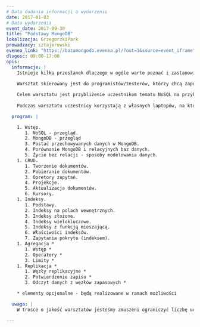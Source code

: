 ```yaml
---
# Data dodania informacji o wydarzeniu
date: 2017-01-03
# Data wydarzenia
event_date: 2017-09-30
title: "Podstawy MongoDB"
lokalizacja: GrzegorzkiPark
prowadzacy: sztajerowski
evenea_link: "https://bazamongodb.evenea.pl/?out=1&source=event_iframe"
dlugosc: 09:00-17:00
opis:
  informacje: |
    Istnieje kilka przesłanek dlaczego w ogóle warto poznać i zastanowić się nad użyciem MongoDB w projekcie. Głównym z nich jest potrzeba skalowania horyzontalnego (moment gdy dodawanie kolejnych dysków do serwera przestaje być możliwe do realizacji), ale nie tylko dlatego warto zwrócić uwagę na tę bazę. Jest ona również alternatywą dla baz relacyjnych, gdy schemat danych ulega ciągłym zmianom, bądź - co gorsza - nie ma go w ogóle lub sytuacja, w której to na czym najbardziej nam zależy to stała dostępność danych.
 
    Warsztat skierowany jest do programistów/testerów, którzy chcą zapoznać się obsługą podstawowych elementów MongoDB. Od uczestników wymaga się jedynie ogólnej wiedzy na temat baz danych - wprowadzenie będzie "od zera".

    Celem warsztatu jest przybliżenie uczestnikom tematu NoSQL na przykładzie MongoDB. Uczestnicy dowiedzą się m.in. czym jest MongoDB, jak wygląda interfejs użytkownika czy jak się ma składnia zapytań MongoDB do klasycznego SQL'a. Dowiedzą się również czym jest _id i dlaczego identyfikator encji nie zawsze musi być losową wartością. Po szkoleniu uczestnik będzie potrafił zarządzać dokumentami w MongoDB (dodawać, modyfikować, pobierać), pozna i będzie umiał wykorzystać składnie zapytań wraz z użyciem projekcji. Oprócz tego uczestnik będzie potrafił tworzyć indeksy i wykorzystywać je w zapytaniach. Dodatkowo w ramach możliwości czasowych uczestnik dowie się jak realizowana jest agregacja, jakie są jej ograniczenia, będzie potrafił filtrować i agregować dane z dokumentów oraz pozna mechanizm replikacji danych. Warsztat nie porusza dostępu do bazy z aplikacji, shardingu i wewnętrznej budowy bazy.
    
    Podczas warsztatu uczestnicy korzystają z własnych laptopów, na których powinni mieć zainstalowaną bazę MongoDB (przed warsztatem pojawi się dokładna informacja o instalacji).

  program: |

    1. Wstęp.
       1. NoSQL - przegląd.
       2. MongoDB - przegląd
       3. Postać przechowywanych danych w MongoDB.
       4. Porównanie MongoDB i relacyjnych baz danych.
       5. Życie bez relacji - sposoby modelowania danych.
    1. CRUD.
       1. Tworzenie dokumentów.
       2. Pobieranie dokumentów.
       3. Opretory zapytań.
       4. Projekcje.
       5. Aktualizacja dokumentów.
       6. Kursory.
    1. Indeksy.
       1. Podstawy.
       2. Indeksy na polach wewnętrznych.
       3. Indeksy złożone.
       4. Indeksy wielokluczowe.
       5. Indeksy z funkcją mieszającą.
       6. Właściwości indeksów.
       7. Zapytania pokryte (indeksem).
    1. Agregacja *
       1. Wstęp *
       2. Operatory *
       3. Limity *
    1. Replikacja *
       1. Węzły replikacyjne *
       2. Potwierdzenie zapisu *
       3. Odczyt danych z węzłów zapasowych *

    * elementy opcjonalne - będą realizowane w ramach możliwości

  uwaga: |
    W trosce o jakość warsztatów jesteśmy zmuszeni ograniczyć liczbę uczestników. **Kwalifikacja odbywa się na podstawie odpowiedzi udzielonych w formularzu zgłoszeniowym oraz - w dalszym kroku - kolejności zgłoszeń.** Potwierdzenie udziału w warsztatach wraz z instrukcją przygotowania środowiska otrzymasz najpóźniej na 7 dni przed planowaną datą wydarzenia.

---
```

